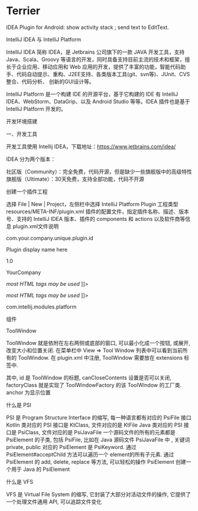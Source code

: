 # Terrier
IDEA Plugin for Android: show activity stack ; send text to EditText.


  IntelliJ IDEA 与 IntelliJ Platform

IntelliJ IDEA 简称 IDEA，是 Jetbrains 公司旗下的一款 JAVA 开发工具，支持 Java、Scala、Groovy 等语言的开发，同时具备支持目前主流的技术和框架，擅长于企业应用、移动应用和 Web 应用的开发，提供了丰富的功能，智能代码助手、代码自动提示、重构、J2EE支持、各类版本工具(git、svn等)、JUnit、CVS整合、代码分析、 创新的GUI设计等。

IntelliJ Platform 是一个构建 IDE 的开源平台，基于它构建的 IDE 有 IntelliJ IDEA、WebStorm、DataGrip、以及 Android Studio 等等。IDEA 插件也是基于 IntelliJ Platform 开发的。

开发环境搭建

一、开发工具

开发工具使用 Intellij IDEA，下载地址：https://www.jetbrains.com/idea/

IDEA 分为两个版本：

社区版（Community）：完全免费，代码开源，但是缺少一些旗舰版中的高级特性
旗舰版（Ultimate）：30天免费，支持全部功能，代码不开源

创建一个插件工程

选择 File | New | Project，左侧栏中选择 IntelliJ Platform Plugin 工程类型
resources/META-INF/plugin.xml 插件的配置文件，指定插件名称、描述、版本号、支持的 IntelliJ IDEA 版本、插件的 components 和 actions 以及软件商等信息
plugin.xml文件说明
<idea-plugin>
    
  <!-- 插件唯一id，不能和其他插件项目重复，所以推荐使用com.xxx.xxx的格式
       插件不同版本之间不能更改，若没有指定，则与插件名称相同 -->
  <id>com.your.company.unique.plugin.id</id>
   
  <!-- 插件名称，别人在官方插件库搜索你的插件时使用的名称 -->
  <name>Plugin display name here</name>
  
  <!-- 插件版本号 -->
  <version>1.0</version>
    
  <!-- 供应商主页和email（不能使用默认值，必须修改成自己的）-->
  <vendor email="support@yourcompany.com" url="http://www.yourcompany.com">YourCompany</vendor>
  <!-- 插件的描述 （不能使用默认值，必须修改成自己的。并且需要大于40个字符）-->
  <description><![CDATA[
      Enter short description for your plugin here.<br>
      <em>most HTML tags may be used</em>
    ]]></description>
  <!-- 插件版本变更信息，支持HTML标签；
       将展示在 settings | Plugins 对话框和插件仓库的Web页面 -->
  <change-notes><![CDATA[
      Add change notes here.<br>
      <em>most HTML tags may be used</em>
    ]]>
  </change-notes>

 <!-- 插件兼容IDEAbuild 号-->
  <idea-version since-build="173.0"/>

  <!-- 插件所依赖的其他插件的id -->
  <depends>com.intellij.modules.platform</depends>

  <extensions defaultExtensionNs="com.intellij">
  <!-- 声明该插件对IDEA core或其他插件的扩展 -->
  </extensions>

  <!-- 编写插件动作 -->
  <actions>
  </actions>

</idea-plugin>

组件

ToolWindow

ToolWindow 就是依附在左右两侧或底部的窗口, 可以最小化成一个按钮, 或展开, 改变大小和位置关闭. 在菜单栏中 View => Tool Window 列表中可以看到当前所有的 ToolWindow.
在 plugin.xml 中注册, ToolWindow 需要放在 extensions 标签中.
<extensions defaultExtensionNs="com.intellij">
    <toolWindow id="TestToolWindow"
                canCloseContents="false"
                factoryClass="com.your_domain.TestToolWindow"
                anchor="bottom"/>
</extensions>

其中, id 是 ToolWindow 的标题, canCloseContents 设置是否可以关闭, factoryClass 就是实现了 ToolWindowFactory 的该 ToolWindow 的工厂类. anchor 为显示位置

什么是 PSI

PSI 是 Program Structure Interface 的缩写, 
每一种语言都有对应的 PsiFile 接口
Kotlin 类对应的 PSI 接口是 KtClass, 文件对应的是 KtFile
Java 类对应的 PSI 接口是 PsiClass, 文件对应的是 PsiJavaFile
一个源码文件的所有的元素都是 PsiElement 的子类, 包括 PsiFile, 比如在 Java 源码文件 PsiJavaFile 中 , 关键词 private, public 对应的 PsiElement 是 PsiKeyword. 通过PsiElement#acceptChild 方法可以遍历一个 element的所有子元素. 通过 PsiElement 的 add, delete, replace 等方法, 可以轻松的操作 PsiElement
创建一个用于 Java 的 PsiElement


什么是 VFS

VFS 是 Virtual File System 的缩写, 它封装了大部分对活动文件的操作, 它提供了一个处理文件通用 API, 可以追踪文件变化
